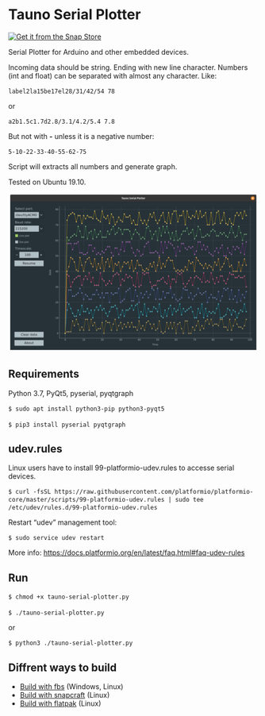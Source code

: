 # Tauno Serial Plotter

[![Get it from the Snap Store](https://snapcraft.io/static/images/badges/en/snap-store-white.svg)](https://snapcraft.io/tauno-serial-plotter)

Serial Plotter for Arduino and other embedded devices.

Incoming data should be string. Ending with new line character. Numbers (int and float) can be separated with almost any character.
Like:

    label2la15be17el28/31/42/54 78

or

    a2b1.5c1.7d2.8/3.1/4.2/5.4 7.8

But not with **-** unless it is a negative number:

    5-10-22-33-40-55-62-75

Script will extracts all numbers and generate graph.

Tested on Ubuntu 19.10.


![Screenshot on ubuntu](./img/screenshot.png)

## Requirements

Python 3.7, PyQt5, pyserial, pyqtgraph

    $ sudo apt install python3-pip python3-pyqt5

    $ pip3 install pyserial pyqtgraph



## udev.rules

Linux users have to install 99-platformio-udev.rules to accesse serial devices.

    $ curl -fsSL https://raw.githubusercontent.com/platformio/platformio-core/master/scripts/99-platformio-udev.rules | sudo tee /etc/udev/rules.d/99-platformio-udev.rules

Restart “udev” management tool:

    $ sudo service udev restart

More info: https://docs.platformio.org/en/latest/faq.html#faq-udev-rules

## Run
    $ chmod +x tauno-serial-plotter.py

    $ ./tauno-serial-plotter.py

or 

    $ python3 ./tauno-serial-plotter.py


## Diffrent ways to build

 - [Build with fbs](Build-fbs.md) (Windows, Linux)
 - [Build with snapcraft](Build-snap.md) (Linux)
 - [Build with flatpak](flaypak.md) (Linux)

